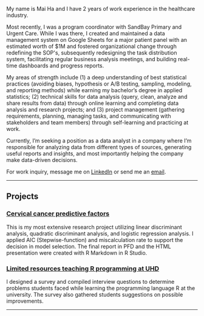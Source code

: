 My name is Mai Ha and I have 2 years of work experience in the healthcare industry.

Most recently, I was a program coordinator with SandBay Primary and Urgent Care. While I was there, I created and maintained a data management system on Google Sheets for a major patient panel with an estimated worth of $1M and fostered organizational change through redefining the SOP's, subsequently redesigning the task distribution system, facilitating regular business analysis meetings, and building real-time dashboards and progress reports.

My areas of strength include 
(1) a deep understanding of best statistical practices (avoiding biases, hypothesis or A/B testing, sampling, modeling, and reporting methods) while earning my bachelor’s degree in applied statistics;
(2) technical skills for data analysis (query, clean, analyze and share results from data) through online learning and completing data analysis and research projects; and
(3) project management (gathering requirements, planning, managing tasks, and communicating with stakeholders and team members) through self-learning and practicing at work.

Currently, I’m seeking a position as a data analyst in a company where I’m responsible for analyzing data from different types of sources, generating useful reports and insights, and most importantly helping the company make data-driven decisions.

For work inquiry, message me on <a href="https://www.linkedin.com/in/maiqhadata/" target="_blank">LinkedIn</a> or send me an <a href="mailto:maiqhadata@gmail.com">email</a>.

---

## Projects

### [Cervical cancer predictive factors](http://maiqha.github.io/cervical-cancer-factors-with-R/)
This is my most extensive research project utilizing linear discriminant analysis, quadratic discriminant analysis, and logistic regression analysis. I applied AIC (Stepwise-function) and miscalculation rate to support the decision in model selection. The final report in PFD and the HTML presentation were created with R Markdown in R Studio.

### [Limited resources teaching R programming at UHD](http://maiqha.github.io/limited-resources-teaching-r-programming-at-uhd/)
I designed a survey and compiled interview questions to determine problems students faced while learning the programming language R at the university. The survey also gathered students suggestions on possible improvements.

---
